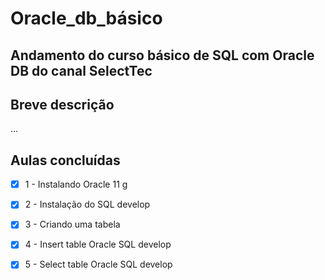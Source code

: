 # Oracle_db_básico


## Andamento do curso básico de SQL com Oracle DB do canal SelectTec

## Breve descrição
...



## Aulas concluídas
- [X] 1 - Instalando Oracle 11 g
- [X] 2 - Instalação do SQL develop
- [X] 3 - Criando uma tabela
- [x] 4 - Insert table Oracle SQL develop
- [X] 5 - Select table Oracle SQL develop


